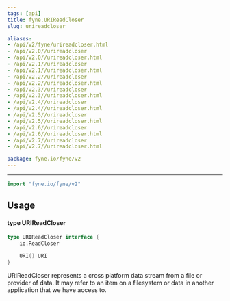 ```yaml
---
tags: [api]
title: fyne.URIReadCloser
slug: urireadcloser

aliases:
- /api/v2/fyne/urireadcloser.html
- /api/v2.0//urireadcloser
- /api/v2.0//urireadcloser.html
- /api/v2.1//urireadcloser
- /api/v2.1//urireadcloser.html
- /api/v2.2//urireadcloser
- /api/v2.2//urireadcloser.html
- /api/v2.3//urireadcloser
- /api/v2.3//urireadcloser.html
- /api/v2.4//urireadcloser
- /api/v2.4//urireadcloser.html
- /api/v2.5//urireadcloser
- /api/v2.5//urireadcloser.html
- /api/v2.6//urireadcloser
- /api/v2.6//urireadcloser.html
- /api/v2.7//urireadcloser
- /api/v2.7//urireadcloser.html

package: fyne.io/fyne/v2
---
```



---
```go
import "fyne.io/fyne/v2"
```

## Usage

#### type URIReadCloser

```go
type URIReadCloser interface {
	io.ReadCloser

	URI() URI
}
```

URIReadCloser represents a cross platform data stream from a file or provider of data. It may refer to an item on a filesystem or data in another application that we have access to.
